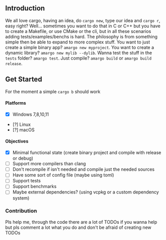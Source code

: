 ## Introduction
We all love cargo, having an idea, do `cargo new`, type our idea and `cargo r`, easy right?
Well... sometimes you want to do that in C or C++ but you have to create a Makefile, or use CMake or
the cli, but in all these scenarios adding tests/examples/benchs is hard. The philosophy is from something simple
then be able to expand to more complex stuff. You want to just create a simple binary app? `amargo new myproject`.
You want to create a dynamic library? `amargo new mylib --dylib`. Wanna test the stuff in the `tests` folder?
`amargo test`. Just compile? `amargo build` or `amargo build release`. 
 
## Get Started
For the moment a simple `cargo b` should work
 
#### Platforms
- [x] Windows 7,8,10,11
- [?] Linux
- [?] macOS
 
#### Objectives
- [x] Minimal functional state (create binary project and compile with release or debug)
- [ ] Support more compilers than clang
- [ ] Don't recompile if isn't needed and compile just the needed sources
- [ ] Have some sort of config file (maybe using toml)
- [ ] Support tests
- [ ] Support benchmarks
- [ ] Maybe external dependencies? (using vcpkg or a custom dependency system)
 
### Contribution
Pls help me, through the code there are a lot of TODOs if you wanna help but pls comment a lot what
you do and don't be afraid of creating new TODOs

